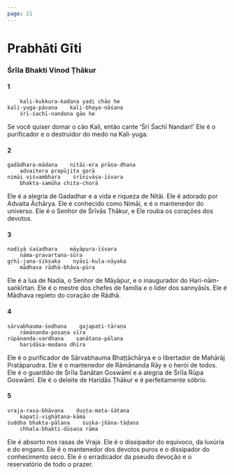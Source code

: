 ```yaml
---
page: 21
---
```


# Prabhāti Gīti

### Śrīla Bhakti Vinod Ṭhākur

#### 1

        kali-kukkura-kadana yadi chāo he
    kali-yuga-pāvana    kali-bhaya-nāśana
        śrī-śachī-nandana gāo he

Se você quiser domar o cão Kali, então cante ‘Śrī Śachī Nandan!’ Ele é o purificador e o destruidor do medo na Kali-yuga.

#### 2

    gadādhara-mādana    nitāi-era prāṇa-dhana
        advaitera prapūjita gorā
    nimāi viśvambhara    śrīnivāsa-īśvara
        bhakta-samūha chita-chorā

Ele é a alegria de Gadadhar e a vida e riqueza de Nitāi. Ele é adorado por Advaita Āchārya. Ele é conhecido como Nimāi, e é o mantenedor do universo. Ele é o Senhor de Śrīvās Ṭhākur, e Ele rouba os corações dos devotos.

#### 3

    nadīyā śaśadhara    māyāpura-īśvara
        nāma-pravartana-śūra
    gṛhī-jana-śikṣaka    nyāsi-kula-nāyaka
        mādhava rādhā-bhāva-pūra

Ele é a lua de Nadia, o Senhor de Māyāpur, e o inaugurador do Hari-nām-saṅkīrtan. Ele é o mestre dos chefes de família e o líder dos sannyāsīs. Ele é Mādhava repleto do coração de Rādhā.

#### 4

    sārvabhauma-śodhana    gajapati-tāraṇa 
        rāmānanda-poṣaṇa vīra
    rūpānanda-vardhana    sanātana-pālana
        haridāsa-modana dhīra

Ele é o purificador de Sārvabhauma Bhaṭṭāchārya e o libertador de Mahārāj Pratāparudra. Ele é o mantenedor de Rāmānanda Rāy e o herói de todos. Ele é o guardião de Śrīla Sanātan Goswāmī e a alegria de Śrīla Rūpa Goswāmī. Ele é o deleite de Haridās Ṭhākur e é perfeitamente sóbrio.

#### 5

    vraja-rasa-bhāvana    duṣṭa-mata-śātana
        kapaṭī-vighātana-kāma
    śuddha bhakta-pālana    śuṣka-jñāna-tāḍana
        chhala-bhakti-dūṣaṇa rāma

Ele é absorto nos rasas de Vraja. Ele é o dissipador do equívoco, da luxúria e do engano. Ele é o mantenedor dos devotos puros e o dissipador do conhecimento seco. Ele é o erradicador da pseudo devoção e o reservatório de todo o prazer.

